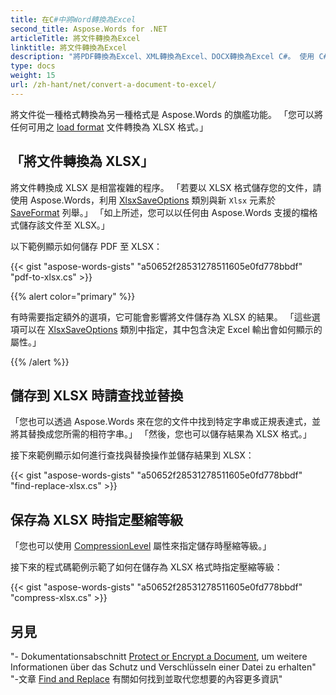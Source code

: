 ```yaml
---
title: 在C#中將Word轉換為Excel
second_title: Aspose.Words for .NET
articleTitle: 將文件轉換為Excel
linktitle: 將文件轉換為Excel
description: "將PDF轉換為Excel、XML轉換為Excel、DOCX轉換為Excel C#。 使用 C# 在各種格式中儲存文件到 XLSX。"
type: docs
weight: 15
url: /zh-hant/net/convert-a-document-to-excel/
---
```


將文件從一種格式轉換為另一種格式是 Aspose.Words 的旗艦功能。 「您可以將任何可用之 [load format](https://reference.aspose.com/words/net/aspose.words/loadformat/) 文件轉換為 XLSX 格式。」

## 「將文件轉換為 XLSX」

將文件轉換成 XLSX 是相當複雜的程序。 「若要以 XLSX 格式儲存您的文件，請使用 Aspose.Words，利用 [XlsxSaveOptions](https://reference.aspose.com/words/net/aspose.words.saving/xlsxsaveoptions/) 類別與新 `Xlsx` 元素於 [SaveFormat](https://reference.aspose.com/words/net/aspose.words/saveformat/) 列舉。」 「如上所述，您可以以任何由 Aspose.Words 支援的檔格式儲存該文件至 XLSX。」

以下範例顯示如何儲存 PDF 至 XLSX：

{{< gist "aspose-words-gists" "a50652f28531278511605e0fd778bbdf" "pdf-to-xlsx.cs" >}}

{{% alert color="primary" %}}

有時需要指定額外的選項，它可能會影響將文件儲存為 XLSX 的結果。 「這些選項可以在 [XlsxSaveOptions](https://reference.aspose.com/words/net/aspose.words.saving/xlsxsaveoptions/) 類別中指定，其中包含決定 Excel 輸出會如何顯示的屬性。」

{{% /alert %}}

## 儲存到 XLSX 時請查找並替換

「您也可以透過 Aspose.Words 來在您的文件中找到特定字串或正規表達式，並將其替換成您所需的相符字串。」 「然後，您也可以儲存結果為 XLSX 格式。」

接下來範例顯示如何進行查找與替換操作並儲存結果到 XLSX：

{{< gist "aspose-words-gists" "a50652f28531278511605e0fd778bbdf" "find-replace-xlsx.cs" >}}

## 保存為 XLSX 時指定壓縮等級

「您也可以使用 [CompressionLevel](https://reference.aspose.com/words/net/aspose.words.saving/xlsxsaveoptions/compressionlevel/) 屬性來指定儲存時壓縮等級。」

接下來的程式碼範例示範了如何在儲存為 XLSX 格式時指定壓縮等級：

{{< gist "aspose-words-gists" "a50652f28531278511605e0fd778bbdf" "compress-xlsx.cs" >}}

## 另見

"- Dokumentationsabschnitt [Protect or Encrypt a Document](/words/net/protect-or-encrypt-a-document/), um weitere Informationen über das Schutz und Verschlüsseln einer Datei zu erhalten"
"-文章 [Find and Replace](/words/net/find-and-replace/) 有關如何找到並取代您想要的內容更多資訊"
